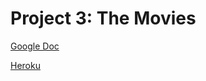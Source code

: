 # Project 3: The Movies

[Google Doc](https://docs.google.com/document/d/1pfk1bdshXdZUMV4avyM2F_1vuYAKOpfbbWDTPSkfzHs/edit#heading=h.77k8idxjnymo)

[Heroku](https://final-project-movie.herokuapp.com/)
